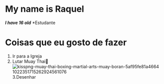 # My name is Raquel
 ***I have 16 old***
 *Estudante
 # Coisas que eu gosto de fazer
 1. Ir para a Igreja
 2. Lutar Muay Thai🥊
![kisspng-muay-thai-boxing-martial-arts-muay-boran-5af95fe81a4664 1022351715262924561076](https://github.com/Rakerubek/Teste/assets/169077988/a4e8b7c3-db85-4a9d-9e3f-2fc9c2a84e77)
3.Desenhar
